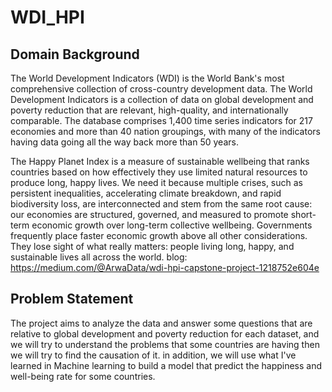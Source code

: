 # WDI_HPI
## Domain Background
The World Development Indicators (WDI) is the World Bank's most comprehensive collection of cross-country development data.
The World Development Indicators is a collection of data on global development and poverty reduction that are relevant, high-quality, and internationally comparable. The database comprises 1,400 time series indicators for 217 economies and more than 40 nation groupings, with many of the indicators having data going all the way back more than 50 years.

The Happy Planet Index is a measure of sustainable wellbeing that ranks countries based on how effectively they use limited natural resources to produce long, happy lives.
We need it because multiple crises, such as persistent inequalities, accelerating climate breakdown, and rapid biodiversity loss, are interconnected and stem from the same root cause: our economies are structured, governed, and measured to promote short-term economic growth over long-term collective wellbeing. Governments frequently place faster economic growth above all other considerations. They lose sight of what really matters: people living long, happy, and sustainable lives all across the world.
blog: https://medium.com/@ArwaData/wdi-hpi-capstone-project-1218752e604e


## Problem Statement
The project aims to analyze the data and answer some questions that are relative to  global development and poverty reduction for each dataset, and we will try to understand the problems that some countries are having then we will try to find the causation of it. 
in addition, we will use what I've learned in Machine learning to build a model that predict the happiness and well-being rate for some countries.
